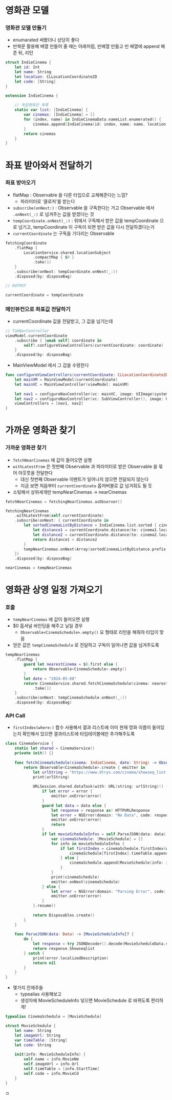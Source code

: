 # 영화관 모델

### 영화관 모델 만들기

- enumarated 써봤더니 상당히 좋다
- 반복문 활용해 배열 만들어 줄 때는 아래처럼, 빈배열 만들고 빈 배열에 append 해준 뒤, 리턴

```swift
struct IndieCinema {
    let id: Int
    let name: String
    let location: CLLocationCoordinate2D
    let code: [String]
}

extension IndieCinema {
    
    // 독립영화관 목록
    static var list: [IndieCinema] {
        var cinemas: [IndieCinema] = []
        for (index, name) in IndieCinemaData.nameList.enumerated() {
            cinemas.append(IndieCinema(id: index, name: name, location: CLLocationCoordinate2D(latitude: IndieCinemaData.latitudeList[index], longitude: IndieCinemaData.longitudeList[index]), code: IndieCinemaData.cinemaCodeList[name] ?? ["indieart","000057"]))
        }
        return cinemas
    }
}
```

# 좌표 받아와서 전달하기

### 좌표 받아오기

- flatMap : Observable 을 다른 타입으로 교체해준다는 느낌?
    - 파라미터로 ‘클로저’를 받는다
- `subscribe(onNext:)` : Observable 을 구독한다는 거고 Observable 에서 `.onNext(_:)` 로 넘겨주는 값을 받겠다는 것
- `tempCoordinate.onNext(_:)` : 위에서 구독해서 받은 값을 tempCoordinate 으로 넘기고, tempCoordinate 이 구독이 되면 받은 값을 다시 전달하겠다는거
- `currentCoordinate` 는 구독을 기다리는 Observable

```swift
fetchingCoordinate
    .flatMap { 
        LocationService.shared.locationSubject
            .compactMap { $0 }
            .take(1)
    }
    .subscribe(onNext: tempCoordinate.onNext(_:))
    .disposed(by: disposeBag)

// OUTPUT

currentCoordinate = tempCoordinate
```

### 메인뷰컨으로 좌표값 전달하기

- currentCoordinate 값을 전달받고, 그 값을 넘기는데

```swift
// TabBarController
viewModel.currentCoordinate
    .subscribe { [weak self] coordinate in
        self?.configureViewControllers(currentCoordinate: coordinate)
    }
    .disposed(by: disposeBag)
```

- MainViewModel 에서 그 갑을 수령한다

```swift
func configureViewControllers(currentCoordinate: CLLocationCoordinate2D){
    let mainVM = MainViewModel(currentCoordinate)
    let mainVC = MainViewController(viewModel: mainVM)
    
    let nav1 = configureNavController(vc: mainVC, image: UIImage(systemName: "map")!)
    let nav2 = configureNavController(vc: SubViewController(), image: UIImage(systemName: "magnifyingglass")!)
    viewControllers = [nav1, nav2]
}
```

# 가까운 영화관 찾기

### 가까운 영화관 찾기

- `fetchNearCinemas` 에 값이 들어오면 실행
- `withLatestFrom` 은 첫번째 Observable 과 파라미터로 받은 Observable 을 묶어 아웃풋을 전달한다
    - 대신 첫번째 Observable 이벤트가 일어나지 않으면 전달되지 않는다
    - 지금 보면 처음부터 `currentCoordinate` 옵저버블로 값 넘겨줘도 될 듯
- 소팅해서 상위세개만 tempNearCinemas → nearCinemas

```swift
fetchNearCinemas = fetchingNearCinemas.asObserver()

fetchingNearCinemas
    .withLatestFrom(self.currentCoordinate)
    .subscribe(onNext: { currentCoordinate in
        let sortedCinemaListByDistance = IndieCinema.list.sorted { cinema1, cinema2 in
            let distance1 = currentCoordinate.distance(to: cinema1.location)
            let distance2 = currentCoordinate.distance(to: cinema2.location)
            return distance1 < distance2
        }
        tempNearCinemas.onNext(Array(sortedCinemaListByDistance.prefix(3)))
    })
    .disposed(by: disposeBag)

nearCinemas = tempNearCinemas
```

# 영화관 상영 일정 가져오기

### 호출

- `tempNearCinemas` 에 값이 들어오면 실행
- $0 옵셔널 바인딩을 해주고 닐일 경우
    - `Observable<CinemaSchedule>.empty()`  요 형태로 리턴을 해줘야 타입이 맞음
- 얻은 값은 `tempCinemaSchedule` 로 전달하고 구독이 일어나면 값을 넘겨주도록

```swift
tempNearCinemas
    .flatMap {
        guard let nearestCinema = $0.first else {
            return Observable<CinemaSchedule>.empty()
        }
        let date = "2024-05-08"
        return CinemaService.shared.fetchCinemaSchedule(cinema: nearestCinema, date: date)
            .take(1)
    }
    .subscribe(onNext: tempCinemaSchedule.onNext(_:))
    .disposed(by: disposeBag)
```

### API Call

- `firstIndex(where:)` 함수 사용해서 결과 리스트에 이미 현재 영화 이름이 들어있는지 확인해서 있으면 결과리스트에 타임테이블에만 추가해주도록

```swift
class CinemaService {
    static let shared = CinemaService()
    private init() {}
    
    func fetchCinemaSchedule(cinema: IndieCinema, date: String) -> Observable<CinemaSchedule> {
        return Observable<CinemaSchedule>.create { emitter in
            let urlString = "https://www.dtryx.com/cinema/showseq_list.do?cgid=FE8EF4D2-F22D-4802-A39A-D58F23A29C1E&ssid=&tokn=&BrandCd=\(cinema.code[0])&CinemaCd=\(cinema.code[1])&PlaySDT=\(date)"
            print(urlString)
            
            URLSession.shared.dataTask(with: URL(string: urlString)!) { data, response, error in
                if let error = error {
                    emitter.onError(error)
                }
                guard let data = data else {
                    let response = response as! HTTPURLResponse
                    let error = NSError(domain: "No Data", code: response.statusCode)
                    emitter.onError(error)
                    return
                }
                if let movieScheduleInfos = self.ParseJSON(data: data) {
                    var cinemaSchedule: [MovieSchedule] = []
                    for info in movieScheduleInfos {
                        if let firstIndex = cinemaSchedule.firstIndex(where: {$0.name == info.MovieNm}) {
                            cinemaSchedule[firstIndex].timeTable.append(info.StartTime)
                        } else {
                            cinemaSchedule.append(MovieSchedule(info: info))
                        }
                    }
                    print(cinemaSchedule)
                    emitter.onNext(cinemaSchedule)
                } else {
                    let error = NSError(domain: "Parsing Error", code: 0)
                    emitter.onError(error)
                }
            }.resume()
            
            return Disposables.create()
        }
    }
    
    func ParseJSON(data: Data) -> [MovieScheduleInfo]? {
        do {
            let response = try JSONDecoder().decode(MovieScheduleData.self, from: data)
            return response.Showseqlist
        } catch {
            print(error.localizedDescription)
            return nil
        }
    }
}
```

- 몇가지 잔재주들
    - typealias 사용해보고
    - 생성자에 MovieScheduleInfo 넣으면 MovieSchedule 로 바뀌도록 편리하게!

```swift
typealias CinemaSchedule = [MovieSchedule]

struct MovieSchedule {
    let name: String
    let imageUrl: String
    var timeTable: [String]
    let code: String
    
    init(info: MovieScheduleInfo) {
        self.name = info.MovieNm
        self.imageUrl = info.Url
        self.timeTable = [info.StartTime]
        self.code = info.MovieCd
    }
}
```

ㅇ

